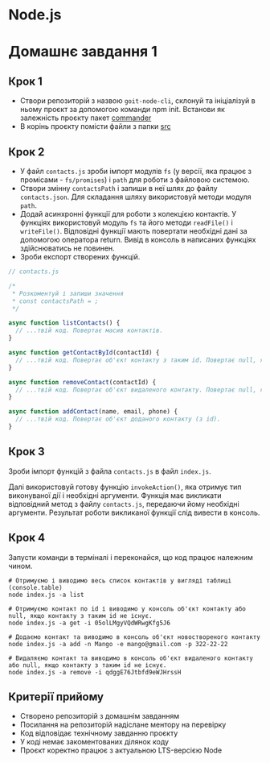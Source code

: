 # Node.js

# Домашнє завдання 1

## Крок 1

- Створи репозиторій з назвою `goit-node-cli`, склонуй та ініціалізуй в ньому проєкт за допомогою команди npm init. Встанови як залежність проєкту пакет [commander](https://www.npmjs.com/package/commander)
- В корінь проєкту помісти файли з папки [src](./src)

## Крок 2

- У файл `contacts.js` зроби імпорт модулів `fs` (у версії, яка працює з промісами - `fs/promises`) і `path` для роботи з файловою системою.
- Створи змінну `contactsPath` і запиши в неї шлях до файлу `contacts.json`. Для складання шляху використовуй методи модуля `path`.
- Додай асинхронні функції для роботи з колекцією контактів. У функціях використовуй модуль `fs` та його методи `readFile()` і `writeFile()`. Відповідні функції мають повертати необхідні дані за допомогою оператора return. Вивід в консоль в написаних функціях здійснюватись не повинен.
- Зроби експорт створених функцій.

```js
// contacts.js

/*
 * Розкоментуй і запиши значення
 * const contactsPath = ;
 */

async function listContacts() {
  // ...твій код. Повертає масив контактів.
}

async function getContactById(contactId) {
  // ...твій код. Повертає об'єкт контакту з таким id. Повертає null, якщо контакт з таким id не знайдений.
}

async function removeContact(contactId) {
  // ...твій код. Повертає об'єкт видаленого контакту. Повертає null, якщо контакт з таким id не знайдений.
}

async function addContact(name, email, phone) {
  // ...твій код. Повертає об'єкт доданого контакту (з id).
}
```

## Крок 3

Зроби імпорт функцій з файла `contacts.js` в файл `index.js`.

Далі використовуй готову функцію `invokeAction()`, яка отримує тип виконуваної дії і необхідні аргументи. Функція має викликати відповідний метод з файлу `contacts.js`, передаючи йому необхідні аргументи. Результат роботи викликаної функції слід вивести в консоль.

## Крок 4

Запусти команди в терміналі і переконайся, що код працює належним чином.

```shell
# Отримуємо і виводимо весь список контактів у вигляді таблиці (console.table)
node index.js -a list

# Отримуємо контакт по id і виводимо у консоль об'єкт контакту або null, якщо контакту з таким id не існує.
node index.js -a get -i 05olLMgyVQdWRwgKfg5J6

# Додаємо контакт та виводимо в консоль об'єкт новоствореного контакту
node index.js -a add -n Mango -e mango@gmail.com -p 322-22-22

# Видаляємо контакт та виводимо в консоль об'єкт видаленого контакту або null, якщо контакту з таким id не існує.
node index.js -a remove -i qdggE76Jtbfd9eWJHrssH
```

## Критерії прийому

- Створено репозиторій з домашнім завданням
- Посилання на репозиторій надіслане ментору на перевірку
- Код відповідає технічному завданню проєкту
- У коді немає закоментованих ділянок коду
- Проєкт коректно працює з актуальною LTS-версією Node
